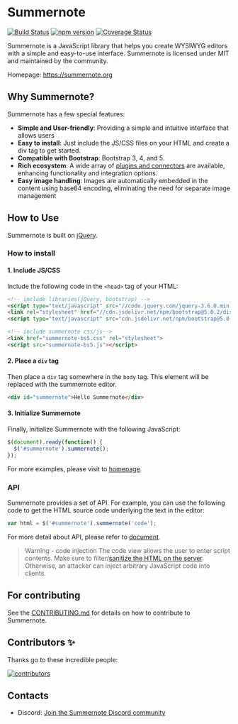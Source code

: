 # Summernote

[![Build Status](https://travis-ci.org/summernote/summernote.svg?branch=develop)](http://travis-ci.org/summernote/summernote)
[![npm version](https://badge.fury.io/js/summernote.svg)](http://badge.fury.io/js/summernote)
[![Coverage Status](https://coveralls.io/repos/summernote/summernote/badge.svg?branch=develop&service=github)](https://coveralls.io/github/summernote/summernote?branch=develop)

Summernote is a JavaScript library that helps you create WYSIWYG editors with a simple and easy-to-use interface. Summernote is licensed under MIT and maintained by the community.

Homepage: <https://summernote.org>

## Why Summernote?

Summernote has a few special features:

- **Simple and User-friendly**: Providing a simple and intuitive interface that allows users
- **Easy to install**: Just include the JS/CSS files on your HTML and create a div tag to get started.
- **Compatible with Bootstrap**: Bootstrap 3, 4, and 5.
- **Rich ecosystem**: A wide array of [plugins and connectors](https://github.com/summernote/awesome-summernote) are available, enhancing functionality and integration options.
- **Easy image handling**: Images are automatically embedded in the content using base64 encoding, eliminating the need for separate image management

## How to Use

Summernote is built on [jQuery](http://jquery.com/).

### How to install

#### 1. Include JS/CSS

Include the following code in the `<head>` tag of your HTML:

```html
<!-- include libraries(jQuery, bootstrap) -->
<script type="text/javascript" src="//code.jquery.com/jquery-3.6.0.min.js"></script>
<link rel="stylesheet" href="//cdn.jsdelivr.net/npm/bootstrap@5.0.2/dist/css/bootstrap.min.css" />
<script type="text/javascript" src="cdn.jsdelivr.net/npm/bootstrap@5.0.2/dist/js/bootstrap.bundle.min.js"></script>

<!-- include summernote css/js-->
<link href="summernote-bs5.css" rel="stylesheet">
<script src="summernote-bs5.js"></script>
```

#### 2. Place a `div` tag

Then place a `div` tag somewhere in the `body` tag. This element will be replaced with the summernote editor.

```html
<div id="summernote">Hello Summernote</div>
```

#### 3. Initialize Summernote

Finally, initialize Summernote with the following JavaScript:

```javascript
$(document).ready(function() {
  $('#summernote').summernote();
});
```

For more examples, please visit to [homepage](http://summernote.org/examples).

### API

Summernote provides a set of API. For example, you can use the following code to get the HTML source code underlying the text in the editor:

```javascript
var html = $('#summernote').summernote('code');
```

For more detail about API, please refer to [document](http://summernote.org/getting-started/#basic-api).

> Warning - code injection
> The code view allows the user to enter script contents. Make sure to filter/[sanitize the HTML on the server](https://github.com/search?l=JavaScript&q=sanitize+html). Otherwise, an attacker can inject arbitrary JavaScript code into clients.

## For contributing

See the [CONTRIBUTING.md]( https://github.com/summernote/summernote/blob/develop/.github/CONTRIBUTING.md) for details on how to contribute to Summernote.

## Contributors ✨

Thanks go to these incredible people:

<a href="https://github.com/summernote/summernote/graphs/contributors">
  <img src="https://contrib.rocks/image?repo=summernote/summernote" alt="contributors"/>
</a>

## Contacts

* Discord: [Join the Summernote Discord community](https://discord.gg/7A64GBKwyu)

